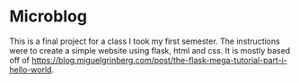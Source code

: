 # Microblog

This is a final project for a class I took my first semester.
The instructions were to create a simple website using flask, html and css.
It is mostly based off of https://blog.miguelgrinberg.com/post/the-flask-mega-tutorial-part-i-hello-world.
